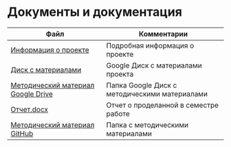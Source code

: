 # Документы и документация

| Файл                                             | Комментарии                                    |
| ------------------------------------------------ | ---------------------------------------------- |
| [Информация о проекте](https://github.com/DanielPetrow/PDMaya2020/blob/main/README.md) | Подробная информация о проекте |
| [Диск с материалами]() | Google Диск с материалами проекта |
| [Методический материал Google Drive]() | Папка Google Диск с методическими материалами |
| [Отчет.docx]() | Отчет о проделанной в семестре работе |
| [Методический материал GitHub]() | Папка с методическими материалами |

